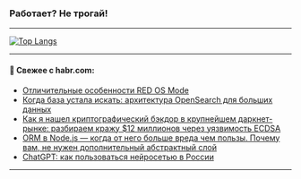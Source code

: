 ### Работает? Не трогай!

---
<!--
#### 🛠️ Technical stack:

![Java](https://img.shields.io/badge/Java-informational?logo=Oracle&style=flat&logoColor=white&color=FF4500)
![Kotlin](https://img.shields.io/badge/Kotlin-informational?logo=Kotlin&style=flat&logoColor=white&color=774D97)
![TS](https://img.shields.io/badge/TypeScript-informational?logo=typeScript&style=flat&logoColor=black&color=017acc)
![Python](https://img.shields.io/badge/Python-informational?logo=Python&style=flat&logoColor=black&color=ffdd54) <br>
![Spring](https://img.shields.io/badge/Spring-informational?logo=Spring&style=flat&logoColor=white&color=6DB33F) 
![SpringBoot](https://img.shields.io/badge/SpringBoot-informational?logo=SpringBoot&style=flat&logoColor=white&color=6DB33F)
![Nest](https://img.shields.io/badge/NestJS-informational?logo=NestJS&style=flat&logoColor=white&color=E0234E) 
![NodeJS](https://img.shields.io/badge/NodeJS-informational?logo=node.js&style=flat&logoColor=white&color=70A760)<br>
![PostgreSQL](https://img.shields.io/badge/PostgreSQL-informational?logo=PostgreSQL&style=flat&logoColor=white&color=DAA520)
![MongoDB](https://img.shields.io/badge/MongoDB-informational?logo=MongoDB&style=flat&logoColor=white&color=870000)
![Apache](https://img.shields.io/badge/Apache-informational?logo=apache&style=flat&logoColor=white&color=f74e28)

___ 
-->

<!--- #### 🛠️ : --->

[![Top Langs](https://github-readme-stats-82jvfl3w3-advtsettinggmailcoms-projects.vercel.app/api/top-langs/?username=zloylis&langs_count=10&hide_title=true&title_color=e6edf3&size_weight=0.5&count_weight=0.5&layout=compact&hide_progress=true&hide_border=true&theme=dracula&hide=css,makefile,cmake)](https://github.com/zloylis)

<!---


####  :octocat:&nbsp;&nbsp; Статистика:

![GitHub stats](https://github-readme-stats-u2qms2cxw-advtsettinggmailcoms-projects.vercel.app/api?username=zloylis&show_icons=true&hide_border=true&theme=dracula&title_color=e6edf3&include_all_commits=true&count_private=true&hide_rank=false&hide_title=true&rank_icon=github)
-->
---

#### 💬 Свежее с habr.com:

<!-- BLOG-POST-LIST:START -->
- [Отличительные особенности RED OS Mode](https://habr.com/ru/companies/redsoft/articles/961050/?utm_source=habrahabr&utm_medium=rss&utm_campaign=961050)
- [Когда база устала искать: архитектура OpenSearch для больших данных](https://habr.com/ru/articles/961114/?utm_source=habrahabr&utm_medium=rss&utm_campaign=961114)
- [Как я нашел криптографический бэкдор в крупнейшем даркнет-рынке: разбираем кражу $12 миллионов через уязвимость ECDSA](https://habr.com/ru/articles/961106/?utm_source=habrahabr&utm_medium=rss&utm_campaign=961106)
- [ORM в Node.js — когда от него больше вреда чем пользы. Почему вам, не нужен дополнительный абстрактный слой](https://habr.com/ru/articles/959518/?utm_source=habrahabr&utm_medium=rss&utm_campaign=959518)
- [ChatGPT: как пользоваться нейросетью в России](https://habr.com/ru/companies/bothub/articles/961068/?utm_source=habrahabr&utm_medium=rss&utm_campaign=961068)
<!-- BLOG-POST-LIST:END -->

---
